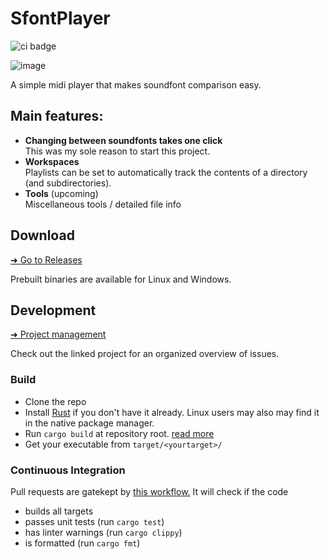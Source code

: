 # SfontPlayer

![ci badge](https://github.com/sevonj/sfontplayer/actions/workflows/rust.yml/badge.svg)

![image](https://github.com/user-attachments/assets/cfc01da3-3ace-4b2e-a6cc-34c7ef213080)

A simple midi player that makes soundfont comparison easy.

## Main features:

- **Changing between soundfonts takes one click**  
  This was my sole reason to start this project.
- **Workspaces**  
  Playlists can be set to automatically track the contents of a directory (and subdirectories).
- **Tools** (upcoming)  
  Miscellaneous tools / detailed file info

## Download

[➜ Go to Releases](https://github.com/sevonj/sfontplayer/releases)

Prebuilt binaries are available for Linux and Windows.

## Development

[➜ Project management](https://github.com/users/sevonj/projects/12)

Check out the linked project for an organized overview of issues.

### Build

- Clone the repo
- Install [Rust](https://www.rust-lang.org/) if you don't have it already. Linux users may also may find it in the native package manager.
- Run `cargo build` at repository root. [read more](https://doc.rust-lang.org/cargo/commands/cargo-build.html)
- Get your executable from `target/<yourtarget>/`

### Continuous Integration

Pull requests are gatekept by [this workflow.](https://github.com/sevonj/sfontplayer/blob/master/.github/workflows/rust.yml) It will check if the code

- builds all targets
- passes unit tests (run `cargo test`)
- has linter warnings (run `cargo clippy`)
- is formatted (run `cargo fmt`)
